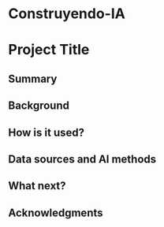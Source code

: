 # Construyendo-IA
# Project Title
## Summary
## Background
## How is it used?
## Data sources and AI methods
## What next?

## Acknowledgments



